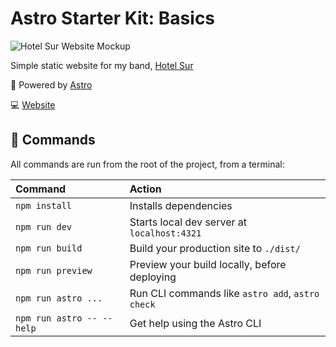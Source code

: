 # Astro Starter Kit: Basics

![Hotel Sur Website Mockup](https://github.com/danilopgon/hotel-sur-website-2023/assets/113547781/7babeae3-96cf-4542-8338-6a8706ac3f3b)

Simple static website for my band, [Hotel Sur](https://open.spotify.com/intl-es/artist/5ZsW4wbMl8qYFZ0L9xvBeu)

🚀 Powered by [Astro](https://astro.build/) 

💻 [Website](https://hotelsur.es)

## 🧞 Commands

All commands are run from the root of the project, from a terminal:

| Command                   | Action                                           |
| :------------------------ | :----------------------------------------------- |
| `npm install`             | Installs dependencies                            |
| `npm run dev`             | Starts local dev server at `localhost:4321`      |
| `npm run build`           | Build your production site to `./dist/`          |
| `npm run preview`         | Preview your build locally, before deploying     |
| `npm run astro ...`       | Run CLI commands like `astro add`, `astro check` |
| `npm run astro -- --help` | Get help using the Astro CLI                     |
